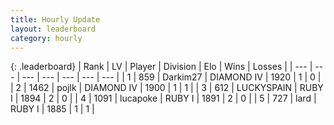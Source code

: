 ```yaml
---
title: Hourly Update
layout: leaderboard
category: hourly
---
```


{: .leaderboard}
| Rank | LV | Player | Division | Elo | Wins | Losses |
| --- | --- | --- | --- | --- | --- | --- |
| <span data-change="7">1</span> | 859 | <span title="ID: 694036">Darkim27</span> | DIAMOND IV | <span data-change="-353">1920</span> | <span data-change="-140">1</span> | <span data-change="-92">0</span> |
| <span data-change="9">2</span> | 1462 | <span title="ID: 4783">pojlk</span> | DIAMOND IV | <span data-change="-358">1900</span> | <span data-change="-149">1</span> | <span data-change="-56">1</span> |
| <span data-change="26">3</span> | 612 | <span title="ID: 623829">LUCKYSPAIN</span> | RUBY I | <span data-change="-313">1894</span> | <span data-change="-107">2</span> | <span data-change="-57">0</span> |
| <span data-change="18">4</span> | 1091 | <span title="ID: 41925">lucapoke</span> | RUBY I | <span data-change="-321">1891</span> | <span data-change="-83">2</span> | <span data-change="-48">0</span> |
| <span data-change="12">5</span> | 727 | <span title="ID: 515615">lard</span> | RUBY I | <span data-change="-333">1885</span> | <span data-change="-154">1</span> | <span data-change="-97">1</span> |